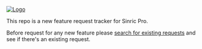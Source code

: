 [![Logo](https://sinric.pro/img/logo.png)](https://sinric.pro/)


This repo is a new feature request tracker for Sinric Pro.

Before request for any new feature please [search for existing requests](https://github.com/sinricpro/feature-requests/issues?q=is%3Aissue+is%3Aopen+sort%3Areactions-%2B1-desc+) and see if there's an existing request.

